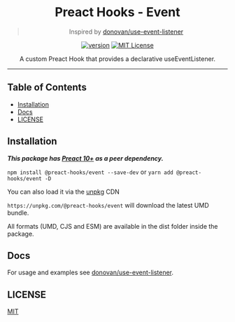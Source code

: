 <div align="center">
<h1>Preact Hooks - Event</h1>

> Inspired by [donovan/use-event-listener](https://github.com/donavon/use-event-listener)

[![version][version-badge]][package]
[![MIT License][license-badge]][license]

<p>
A custom Preact Hook that provides a declarative useEventListener.
</p>
</div>

<hr />

## Table of Contents

<!-- START doctoc generated TOC please keep comment here to allow auto update -->
<!-- DON'T EDIT THIS SECTION, INSTEAD RE-RUN doctoc TO UPDATE -->


- [Installation](#installation)
- [Docs](#docs)
- [LICENSE](#license)

<!-- END doctoc generated TOC please keep comment here to allow auto update -->

## Installation

***This package has [Preact 10+](https://github.com/preactjs/preact) as a peer dependency.***

`npm install @preact-hooks/event --save-dev` or `yarn add @preact-hooks/event -D`

You can also load it via the [unpkg](https://unpkg.com) CDN

`https://unpkg.com/@preact-hooks/event` will download the latest UMD bundle.

All formats (UMD, CJS and ESM) are available in the dist folder inside the package.

## Docs

For usage and examples see [donovan/use-event-listener](https://github.com/donavon/use-event-listener#usage).

## LICENSE

[MIT](LICENSE)

<!-- prettier-ignore-start -->
[package]: https://www.npmjs.com/package/@preact-hooks/event
[version-badge]: https://img.shields.io/npm/v/@preact-hooks/event
[license]: https://github.com/mihar-22/preact-hooks-event/blob/master/LICENSE
[license-badge]: https://img.shields.io/github/license/mihar-22/preact-hooks-event?color=b
<!-- prettier-ignore-end -->
